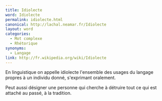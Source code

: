 ```yaml
---
title: Idiolecte
word: Idiolecte
permalink: idiolecte.html
canonical: http://lachal.neamar.fr/Idiolecte
layout: word
categories:
  - Mot complexe
  - Rhétorique
synonyms:
  - Langage
link: http://fr.wikipedia.org/wiki/Idiolecte
---
```


En linguistique on appelle idiolecte l'ensemble des usages du langage propres à un individu donné, s'exprimant oralement.

Peut aussi désigner une personne qui cherche à détruire tout ce qui est attaché au passé, à la tradition. 

